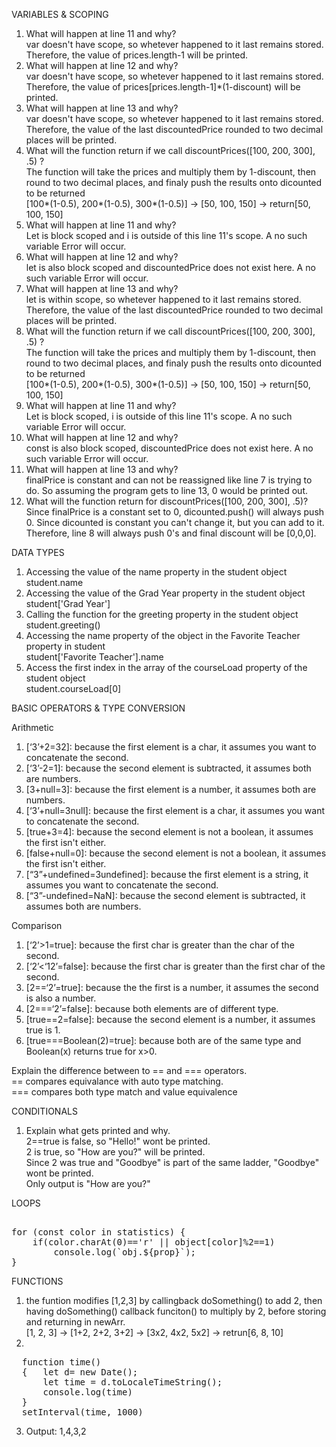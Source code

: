 VARIABLES & SCOPING  
1. What will happen at line 11 and why?   
  var doesn't have scope, so whetever happened to it last remains stored.
  Therefore, the value of prices.length-1 will be printed.  
2. What will happen at line 12 and why?  
  var doesn't have scope, so whetever happened to it last remains stored.
  Therefore, the value of prices[prices.length-1]*(1-discount) will be printed.  
3. What will happen at line 13 and why?  
  var doesn't have scope, so whetever happened to it last remains stored.
  Therefore, the value of the last discountedPrice rounded to two decimal places will be printed.  
4. What will the function return if we call discountPrices([100, 200, 300], .5) ?  
  The function will take the prices and multiply them by 1-discount, then round to two decimal places, 
  and finaly push the results onto dicounted to be returned   
  [100*(1-0.5), 200*(1-0.5), 300*(1-0.5)] -> [50, 100, 150] -> return[50, 100, 150]  
5. What will happen at line 11 and why?  
  Let is block scoped and i is outside of this line 11's scope. 
  A no such variable Error will occur.  
6. What will happen at line 12 and why?  
  let is also block scoped and discountedPrice does not exist here. 
  A no such variable Error will occur.  
7. What will happen at line 13 and why?  
  let is within scope, so whetever happened to it last remains stored.
  Therefore, the value of the last discountedPrice rounded to two decimal places will be printed.  
8. What will the function return if we call discountPrices([100, 200, 300], .5) ?  
  The function will take the prices and multiply them by 1-discount, then round to two decimal places, 
  and finaly push the results onto dicounted to be returned  
  [100*(1-0.5), 200*(1-0.5), 300*(1-0.5)] -> [50, 100, 150] -> return[50, 100, 150]  
9. What will happen at line 11 and why?  
  Let is block scoped, i is outside of this line 11's scope. 
  A no such variable Error will occur.  
10. What will happen at line 12 and why?  
  const is also block scoped, discountedPrice does not exist here. 
  A no such variable Error will occur.  
11. What will happen at line 13 and why?  
  finalPrice is constant and can not be reassigned like line 7 is trying to do. 
  So assuming the program gets to line 13, 0 would be printed out.  
12. What will the function return for discountPrices([100, 200, 300], .5)?  
  Since finalPrice is a constant set to 0, dicounted.push() will always push 0.
  Since dicounted is constant you can't change it, but you can add to it. 
  Therefore, line 8 will always push 0's and final discount will be [0,0,0].  

DATA TYPES
1. Accessing the value of the name property in the student object  
  student.name  
2. Accessing the value of the Grad Year property in the student object  
  student['Grad Year']  
3. Calling the function for the greeting property in the student object  
  student.greeting()  
4. Accessing the name property of the object in the Favorite Teacher property in student  
  student['Favorite Teacher'].name  
5. Access the first index in the array of the courseLoad property of the student object  
  student.courseLoad[0]  

BASIC OPERATORS & TYPE CONVERSION  

Arithmetic  
  1. [‘3’+2=32]: because the first element is a char, it assumes you want to concatenate the second.  
  2. [‘3’-2=1]: because the second element is subtracted, it assumes both are numbers.  
  3. [3+null=3]: because the first element is a number, it assumes both are numbers.  
  4. [‘3’+null=3null]: because the first element is a char, it assumes you want to concatenate the second.  
  5. [true+3=4]: because the second element is not a boolean, it assumes the first isn't either.  
  6. [false+null=0]: because the second element is not a boolean, it assumes the first isn't either.  
  7. [“3”+undefined=3undefined]: because the first element is a string, it assumes you want to concatenate the second.  
  8. [“3”-undefined=NaN]: because the second element is subtracted, it assumes both are numbers.  
  
Comparison  
  1. [‘2’>1=true]: because the first char is greater than the char of the second.  
  2. [‘2’<‘12’=false]: because the first char is greater than the first char of the second.  
  3. [2==‘2’=true]: because the the first is a number, it assumes the second is also a number.  
  4. [2===‘2’=false]: because both elements are of different type.  
  5. [true==2=false]: because the second element is a number, it assumes true is 1.  
  6. [true===Boolean(2)=true]: because both are of the same type and Boolean(x) returns true for x>0.  

Explain the difference between to == and === operators.  
    == compares equivalance with auto type matching.  
    === compares both type match and value equivalence  

CONDITIONALS
  1. Explain what gets printed and why.  
  2==true is false, so "Hello!" wont be printed.  
  2 is true, so "How are you?" will be printed.  
  Since 2 was true and "Goodbye" is part of the same ladder, "Goodbye" wont be printed.  
  Only output is "How are you?"  

LOOPS  
<pre>  
for (const color in statistics) {  
    if(color.charAt(0)=='r' || object[color]%2==1)  
        console.log(`obj.${prop}`);  
}</pre>  
  
FUNCTIONS  
  1. the funtion modifies [1,2,3] by callingback doSomething() to add 2, 
  then having doSomething() callback funciton() to multiply by 2, 
  before storing and returning in newArr.  
  [1, 2, 3] -> [1+2, 2+2, 3+2] -> [3x2, 4x2, 5x2] -> retrun[6, 8, 10]  
  2. 
  <pre>
  function time()
  {   let d= new Date();
      let time = d.toLocaleTimeString();
      console.log(time)
  }
  setInterval(time, 1000)</pre>  
  3. Output: 1,4,3,2  
  
